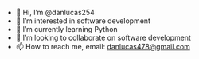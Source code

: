 - 👋 Hi, I’m @danlucas254
- 👀 I’m interested in software development
- 🌱 I’m currently learning Python
- 💞️ I’m looking to collaborate on software development
- 📫 How to reach me, email: danlucas478@gmail.com

<!---
danlucas254/danlucas254 is a ✨ special ✨ repository because its `README.md` (this file) appears on your GitHub profile.
You can click the Preview link to take a look at your changes.
--->
